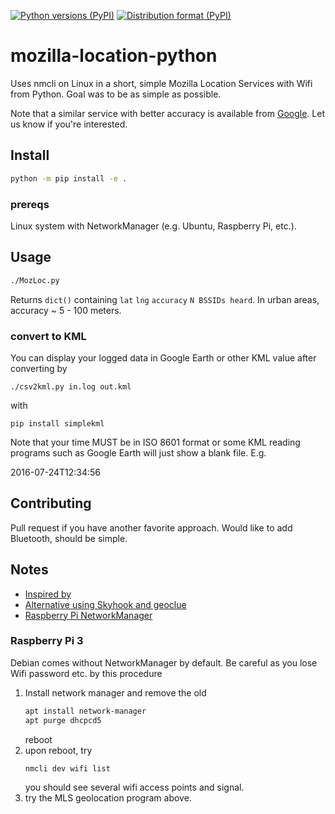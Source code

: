[![Python versions (PyPI)](https://img.shields.io/pypi/pyversions/mozilla-location-python.svg)](https://pypi.python.org/pypi/mozilla-location-python)
[![Distribution format (PyPI)](https://img.shields.io/pypi/format/mozilla-location-python.svg)](https://pypi.python.org/pypi/mozilla-location-python)

# mozilla-location-python
Uses nmcli on Linux in a short, simple Mozilla Location Services with Wifi from Python.
Goal was to be as simple as possible.

Note that a similar service with better accuracy is available from [Google](https://developers.google.com/maps/documentation/geolocation/intro).
Let us know if you're interested.

## Install
```sh
python -m pip install -e .
```

### prereqs
Linux system with NetworkManager (e.g. Ubuntu, Raspberry Pi, etc.).



## Usage
```sh
./MozLoc.py
```

Returns `dict()` containing `lat` `lng` `accuracy` `N BSSIDs heard`.
In urban areas, accuracy ~ 5 - 100 meters.


### convert to KML
You can display your logged data in Google Earth or other KML value after converting by

    ./csv2kml.py in.log out.kml

with

    pip install simplekml
    
Note that your time MUST be in ISO 8601 format or some KML reading programs such as Google Earth will just show a blank file.
E.g.

2016-07-24T12:34:56


## Contributing
Pull request if you have another favorite approach.
Would like to add Bluetooth, should be simple.


## Notes

* [Inspired by](https://github.com/flyinva/mozlosh)
* [Alternative using Skyhook and geoclue](https://github.com/scivision/python-geoclue)
* [Raspberry Pi NetworkManager](https://raspberrypi.stackexchange.com/a/73816)

### Raspberry Pi 3
Debian comes without NetworkManager by default.
Be careful as you lose Wifi password etc. by this procedure

1. Install network manager and remove the old
   ```sh
   apt install network-manager
   apt purge dhcpcd5
   ```
   reboot
2. upon reboot, try
   ```sh
   nmcli dev wifi list
   ```
   you should see several wifi access points and signal.
3. try the MLS geolocation program above.
